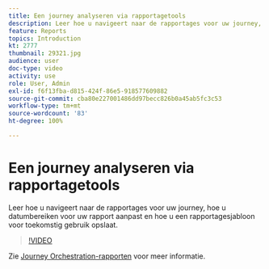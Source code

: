 ```yaml
---
title: Een journey analyseren via rapportagetools
description: Leer hoe u navigeert naar de rapportages voor uw journey, hoe u datumbereiken voor uw rapport aanpast en hoe u een rapportagesjabloon voor toekomstig gebruik opslaat.
feature: Reports
topics: Introduction
kt: 2777
thumbnail: 29321.jpg
audience: user
doc-type: video
activity: use
role: User, Admin
exl-id: f6f13fba-d815-424f-86e5-918577609882
source-git-commit: cba80e227001486dd97becc826b0a45ab5fc3c53
workflow-type: tm+mt
source-wordcount: '83'
ht-degree: 100%

---
```


# Een journey analyseren via rapportagetools

Leer hoe u navigeert naar de rapportages voor uw journey, hoe u datumbereiken voor uw rapport aanpast en hoe u een rapportagesjabloon voor toekomstig gebruik opslaat.

>[!VIDEO](https://video.tv.adobe.com/v/29321?quality=12&learn=on)

Zie [Journey Orchestration-rapporten](https://experienceleague.adobe.com/docs/journeys/using/journey-reports/about-journey-reports.html?lang=nl) voor meer informatie.
